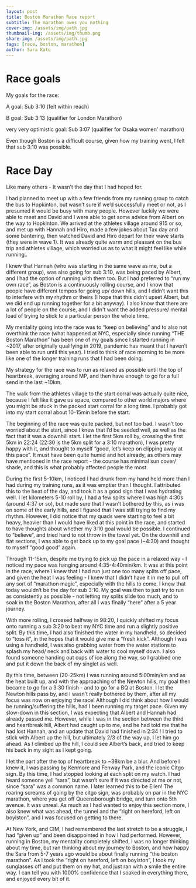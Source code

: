 ```yaml
---
layout: post
title: Boston Marathon Race report
subtitle: The marathon owes you nothing
cover-img: /assets/img/path.jpg
thumbnail-img: /assets/img/thumb.png
share-img: /assets/img/path.jpg
tags: [race, boston, marathon]
author: Sara Kato
---
```

# Race goals

My goals for the race:

A goal: Sub 3:10 (felt within reach)

B goal: Sub 3:13 (qualifier for London Marathon)

very very optimistic goal: Sub 3:07 (qualifier for Osaka women’ marathon)

Even though Boston is a difficult course, given how my training went, I felt that sub 3:10 was possible.

# Race Day

Like many others - It wasn’t the day that I had hoped for.

I had planned to meet up with a few friends from my running group to catch the bus to Hopkinton, but wasn’t sure if we’d successfully meet or not, as I presumed it would be busy with many people. However luckily we were able to meet and David and I were able to get some advice from Albert on the way to Hopkinton. We arrived at the athletes village around 915 or so, and met up with Hannah and Hiro, made a few jokes about Tax day and some bantering, then watched David and Hiro depart for their wave starts (they were in wave 1). It was already quite warm and pleasant on the bus trip and athletes village, which worried us as to what it might feel like while running..

I knew that Hannah (who was starting in the same wave as me, but a different group), was also going for sub 3:10, was being paced by Albert, and I had the option of running with them too. But  I had preferred to “run my own race”, as Boston is a continuously rolling course, and I know that people have different tempos for going up/ down hills, and I didn’t want this to interfere with my rhythm or theirs (I hope that this didn’t upset Albert, but we did end up running together for a bit anyway). I also know that there are a lot of people on the course, and I didn't want the added pressure/ mental load of trying to stick to a particular person the whole time.

My mentality going into the race was to “keep on believing” and to also not overthink the race (what happened at NYC, especially since running “THE Boston Marathon” has been one of my goals since I started running in ~2017, after originally qualifying in 2019, pandemic has meant that I haven’t been able to run until this year). I tried to think of race morning to be more like one of the longer training runs that I had been doing.

My strategy for the race was to run as relaxed as possible until the top of heartbreak, averaging around MP, and then have enough to go for a full send in the last ~10km.

The walk from the athletes village to the start corral was actually quite nice, because I felt like it gave us space, compared to other world majors where you might be stuck in the packed start corral for a long time. I probably got into my start corral about 10-15min before the start.

The beginning of the race was quite packed, but not too bad. I wasn’t too worried about the start, since I knew that I’d be seeded well, as well as the fact that it was a downhill start. I let the first 5km roll by, crossing the first 5km in 22:24 (22:30 is the 5km split for a 3:10 marathon), I was pretty happy with it, and thought to myself “good, let’s keep on clipping away at this pace”. It must have been quite humid and hot already, as others may have mentioned in the race report - the course has minimal sun cover/ shade, and this is what probably affected people the most.

During the first 5-10km, I noticed I had drunk from my hand held more than I had during my training runs, as it was emptier than I thought. I attributed this to the heat of the day, and took it as a good sign that I was hydrating well. I let kilometers 5-10 roll by, I had a few splits where I was high 4:30s (around 4:37 or so), but made sure that I wasn’t bothered by this, as i was on some of the early hills, and I figured that I was still trying to find my rhythm. However, I did notice that my quads were starting to feel a bit heavy, heavier than I would have liked at this point in the race, and started to have thoughts about whether my 3:10 goal would be possible. I continued to “believe”, and tried hard to not throw in the towel yet. On the downhill and flat sections, I was able to get back up to my goal pace (~4:30) and thought to myself “good good” again.

Through 11-15km, despite me trying to pick up the pace in a relaxed way - I noticed my pace was hanging around 4:35-4:40min/km. It was at this point in the race, where I knew that I had run just one too many splits off pace, and given the heat I was feeling - I knew that I didn’t have it in me to pull off any sort of “marathon magic”, especially with the hills to come. I knew that today wouldn’t be the day for sub 3:10. My goal was then to just try to run as consistently as possible - not letting my splits slide too much, and to soak in the Boston Marathon, after all I was finally “here” after a 5 year journey.

With more rolling, I crossed halfway in 98:20, I quickly shifted my focus onto running a sub 3:20 to beat my NYC time and run a slightly positive split. By this time, I had also finished the water in my handheld, so decided to “toss it”, in the hopes that it would give me a “fresh kick”. Although I was using a handheld, I was also grabbing water from the water stations to splash my head/ neck and back with water to cool myself down. I also found someone handing out cups of ice along the way, so I grabbed one and put it down the back of my singlet as well.

By this time, between (20-25km) I was running around 5:00min/km and as the heat built up, and with the approaching of the Newton hills, my goal then became to go for a 3:30 finish - and to go for a BQ at Boston. I let the Newton hills pass by, and I wasn’t really bothered by them, after all my focus was now on enjoying the race! Although I did think about how I would be running/suffering the hills, had I been running my target pace. Given my slow-down in this section, I was expecting that Albert and Hannah had already passed me. However, while I was in the section between the third and heartbreak hill, Albert had caught up to me, and he had told me that he had lost Hannah, and an update that David had finished in 2:34 ! I tried to stick with Albert up the hill, but ultimately 2/3 of the way up, I let him go ahead. As I climbed up the hill, I could see Albert’s back, and tried to keep his back in my sight as I kept going.

I let the part after the top of heartbreak to ~38km be a blur. And before I knew it, I was passing by Kenmore and Fenway Park, and the iconic Citgo sign. By this time, I had stopped looking at each split on my watch. I had heard someone yell “sara”, but wasn’t sure if it was directed at me or not, since “sara” was a common name. I later learned this to be Ellen! The roaring screams of going by the citgo sign, was probably on par in the NYC marathon, where you get off Queensborough bridge, and turn onto 5th avenue. It was unreal. As much as I had wanted to enjoy this section more, I also knew what was ahead, the tunnel and the “right on hereford, left on boylston”, and I was focused on getting to there.

At New York, and CIM, I had remembered the last stretch to be a struggle, I had “given up” and been disappointed in how I had performed. However, running in Boston, my mentality completely shifted, I was no longer thinking about my time, but ran thinking about my journey to Boston, and how happy the Sara from 5-7 years ago would be about finally running “the boston marathon”.  As I took the “right on hereford, left on boylston”, I took my sunglasses off and put them on my hat, and just ran with a smile the entire way. I can tell you with 1000% confidence that I soaked in everything there, and enjoyed every bit of it.
